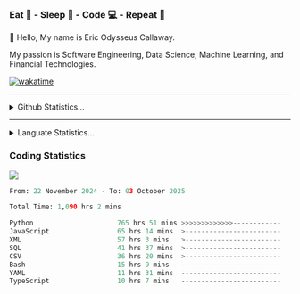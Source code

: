 <h3>Eat 🍴 - Sleep 🛌 - Code 💻 - Repeat 🔁</h3>

👋 Hello, My name is Eric Odysseus Callaway.

My passion is Software Engineering, Data Science, Machine Learning, and Financial Technologies.

[![wakatime](https://wakatime.com/badge/user/6717695f-6a13-47e3-aa16-c813e12c0985.svg)](https://wakatime.com/@6717695f-6a13-47e3-aa16-c813e12c0985)
<hr>
<details>
  <summary>
    Github Statistics...
  </summary>
    <p align="center">
      <img src="https://github-readme-stats.vercel.app/api?username=EricCallaway&show_icons=true"/>
    </p>
</details>
</hr>

<hr>
<details>
  <summary>
    Languate Statistics...
  </summary>
    <p align="center">
      <img src="https://wakatime.com/share/@Odysseus/6fc7c863-6fba-4e57-a6af-ed1f2fa8d560.svg"/>
    </p>
</details>
</hr>


<h3>Coding Statistics</h3>
<img src="https://wakatime.com/share/@Odysseus/5e02c832-9cc5-49a3-8f4c-bd2647d78fca.svg"/>
<!--START_SECTION:waka-->

```python
From: 22 November 2024 - To: 03 October 2025

Total Time: 1,090 hrs 2 mins

Python                     765 hrs 51 mins >>>>>>>>>>>>>------------   51.62 %
JavaScript                 65 hrs 14 mins  >------------------------   04.40 %
XML                        57 hrs 3 mins   >------------------------   03.85 %
SQL                        41 hrs 37 mins  >------------------------   02.81 %
CSV                        36 hrs 20 mins  >------------------------   02.45 %
Bash                       15 hrs 9 mins   -------------------------   01.02 %
YAML                       11 hrs 31 mins  -------------------------   00.78 %
TypeScript                 10 hrs 7 mins   -------------------------   00.68 %
```

<!--END_SECTION:waka-->
